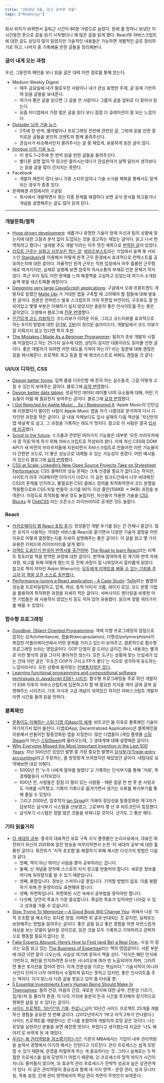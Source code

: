```yaml
---
title: "2018년 5월, 읽고 공부한 것들"
tags: ["Readings"]
---
```


회사 위치가 바뀌면서 출퇴근 시간이 80분 가량으로 늘었다. 원래 좀 멍하니 보냈던 이 시간동안 폰으로 글을 읽기 시작했더니 꽤 많은 글을 읽게 됐다. React와 자바스크립트에 대한 글도 상당히 많이 읽었지만 기술적인 내용들은 가능하면 개별적인 글로 정리하기로 하고, 나머지 중 기록해둘 만한 글들을 정리해본다.

### 글이 내게 오는 과정

우선, 그동안의 패턴을 보니 읽을 글은 대략 이런 경로를 통해 얻는다.

- Medium Weekly Digest
  - 매주 금요일에 내가 팔로우한 사람이나 내가 관심 표명한 주제, 글 등에 기반하여 읽을 글들을 보내준다.
  - 여기서 좋은 글을 읽으면 그 글을 쓴 사람이나 그룹의 글을 앞뒤로 더 찾아서 읽는다.
  - 요즘 미디엄에서 가장 많은 글을 읽다 보니 점점 더 큐레이션이 잘 되는 느낌이다.
- [Outsider 님의 기술 뉴스](https://blog.outsider.ne.kr/category/Newsletter)
  - 2주에 한 번씩, 웹개발이나 프로그래밍 전반에 관련된 글, 그밖에 읽을 만한 흥미로운 글들을 본인의 코멘트와 함께 올려주신다. 
  - 관심사가 비슷해서인지 올려주시는 글 중 재밌게, 유용하게 읽은 글이 많다.
- [jhrogue 님의 기술 뉴스](http://jhrogue.blogspot.com/search/label/B%EA%B8%89%20%ED%94%84%EB%A1%9C%EA%B7%B8%EB%9E%98%EB%A8%B8)
  - 이 분도 1~2주에 한 번씩 읽을 만한 글들을 올려주신다.
  - 별다른 설명 없이 딱 링크만 올리시는데다가 관심분야가 살짝 달라서 생각보다는 읽을 글을 많이 건지지는 못한다.
- Facebook
  - 개발자 페친이 많다 보니 각종 스타트업이나 기술 소식을 페북을 통해서도 알게 되는 경우가 종종 있다.
- 문제해결 과정에서의 구글링
  - 회사에서 개발하면서 겪는 각종 문제를 해결하다 보면 공식 문서를 파고들거나 개념을 설명해주는 글도 많이 읽게 된다.

---

### 개발문화/철학

- [Hype driven development](<https://blog.daftcode.pl/hype-driven-development-3469fc2e9b22>): 새롭거나 유명한 기술이 현재 자신과 팀의 상황에 맞는지에 대한 고찰과 분석 없이 도입되는 것을 경고하는 재밌는 글이다. 읽고 나서 번역하려고 했더니 '설레발 주도 개발'이라는 아주 멋진 제목으로 [번역된 글](https://lazygyu.net/blog/hype_driven_development)이 있었다. 
- [리모트 근무는 실화고 사무실은 먹는 것](https://medium.com/@sybae/리모트-근무는-실화고-사무실은-먹는것-0편-65d9aa8dced1): [세일즈부스트](https://medium.com/@blaswan/salesboost-recruit-2c1248aa394a)라는 기업에서 슬랙 봇 서비스인 [Standuply](https://standuply.com/)를 이용해서 어떻게 원격 근무 환경에서 효과적으로 컨텍스트를 공유하는지에 대한 글이다. 자율적인 원격 근무는 직원 입장에서 아주 훌륭한 근무형태로 여겨지지만, 실제로 실행해 보면 암묵적 의사소통의 부재로 인한 문제가 작지 않다. 최근 우리 팀도 이런 문제를 느껴 해결책을 고심하고 있었는데 여기서 소개된 슬랙 봇을 테스트해볼 예정이다.
- [Designing very large (JavaScript) applications](https://medium.com/@cramforce/designing-very-large-javascript-applications-6e013a3291a3): 구글에서 오래 프론트엔드 개발자로 일했던 [Malte Ubi](https://medium.com/@cramforce?source=post_header_lockup) 가 거대한 앱을 구축할 때 고려해야 할 점들에 대해 발표한 글이다. 원문은 컨퍼런스 발표 스크립트의 거의 무편집 버전이라, 구조화도 잘 안 되어있고 몇몇 부분은 이해하기 쉽지 않았지만 충분히 좋은 인사이트를 주는 좋은 글이었다. 고생해서 블로그에 [전문 번역](https://medium.com/steady-study/번역-아주-거대한-자바스크립트-어플리케이션을-구축하기-3aa37fc45122)했다.
- [인간답게 코드 리뷰하기](https://www.slideshare.net/codetemplate/2018-01code-review-95601233): 코드리뷰가 어려운 이유, 그리고 코드리뷰를 효과적으로 하는 8가지 방법에 대한 글([1부](https://mtlynch.io/human-code-reviews-1/), [2부](https://mtlynch.io/human-code-reviews-2/))이 정리된 슬라이드다. 개발팀에서 코드 리뷰가 잘 이뤄지지 않고 있다면 특히 추천.
- [The Mistakes I Made As a Beginner Programmer](https://medium.com/@samerbuna/the-mistakes-i-made-as-a-beginner-programmer-ac8b3e54c312): 필자가 초보 개발자 시절에 저질렀다고 하는 25가지 실수에 대한, 상당히 길지만 대충이라도 읽어볼 만한 글이다. 좋은 개발자가 되려면 어떤 태도를 가져야 하는가? 라는 질문에 대해 괜찮은 길을 제시해준다. 프로젝트 회고 등을 할 때 체크리스트로 써봐도 괜찮을 것 같다.


### UI/UX 디자인, CSS

- [Design better forms](https://uxdesign.cc/design-better-forms-96fadca0f49c): 입력 폼을 디자인할 때 흔히 하는 실수들과, 그걸 어떻게 고칠 수 있는지 보여주는 글이다. 블로그에 [요약 번역](https://spilist.github.io/2018/05/08/design-better-forms.html)했다.
- [Design better data tables](https://uxdesign.cc/design-better-data-tables-4ecc99d23356): 성공적인 데이터 테이블 UI의 요소들에 대해, 어떤 기능들이 어떨 때 필요한지 보여주는 글이다. 블로그에 [요약 번역](https://spilist.github.io/2018/05/10/design-better-data-tables.html)했다.
- [I Got Rejected by Apple Music… So I Redesigned It](https://medium.com/startup-grind/i-got-rejected-by-apple-music-so-i-redesigned-it-b7e2e4dc64bf): Apple Music의 인턴십에 지원했다가 떨어진 사람이 Apple Music 앱을 자기 나름대로 분석하여 다시 디자인한 과정을 적은 글이다. 글 내용 자체보다도 입사 실패의 다음 액션을 '자신만의 앱 재설계'로 삼고, 그 과정을 기록하는 태도가 멋지다. 참고로 이 사람은 결국 [입사에 성공](http://jasonyuan.design/about)했다.
- [Scroll to the future](https://evilmartians.com/chronicles/scroll-to-the-future-modern-javascript-css-scrolling-implementations): 스크롤과 관련된 여러가지 기능들은 대부분 ‘모든 브라우저에서 잘 작동’하게 하기 위해 자바스크립트로 작성되어 왔다. 이제 최신 CSS와 DOM API가 새 버전의 브라우저들에 지원되면서 자바스크립트로 만들어진 이런 기능들이 더 간편한 코드로, 더 좋은 성능으로 대체될 수 있는 가능성이 생겼다. 어떤 예시들이 있는지 블로그에 [요약 번역](https://spilist.github.io/2018/05/11/scroll-to-the-future.html)했다.
- [CSS at Scale: LinkedIn’s New Open Source Projects Take on Stylesheet Performance](https://engineering.linkedin.com/blog/2018/04/css-at-scale--linkedins-new-open-source-projects-take-on-stylesh): CSS 셀렉터의 성능 문제는 크게 신경쓸 필요가 없다고는 하지만, 사이트가 아주 거대해지면 이야기가 다르다. 이 글은 링크드인에서 너무 비대해진 CSS의 문제를 인지하고, 불필요한 CSS 클래스 정의를 최적화하면서 코드 분할을 적용함으로써 CSS 파일 번들의 크기를 90% 이상 줄인(156KB -> 9KB) 과정을 보여준다. 이정도로 최적화를 해낸 것도 놀랍지만, 자신들이 적용한 기술을 [CSS Blocks](http://css-blocks.com/) 와 [OptiCSS](https://github.com/linkedin/opticss) 라는 오픈소스 라이브러리로 공개한 것도 놀랍다.

### React

- [카카오페이지 웹 React 포팅 후기](https://medium.com/@ljs0705/카카오페이지-웹-react-포팅-후기-76402cc5e031): 정성들인 개발 후기를 읽는 건 언제나 즐겁다. 많은 유저가 사용하는 거대한 서비스를 React로 옭기면서 다양한 기술적 결정을 어떤 이유로 어떻게 결정했는지를 자세히 설명해주는 좋은 글이다. 이 글을 읽고 몇 가지 유용한 키워드와 라이브러리를 알게 됐다.
- [리액트 도움닫기 한국어 번역서를 출간하며](https://sujinlee.me/the-road-to-learn-react-korean/): [The Road to learn React](https://leanpub.com/the-road-to-learn-react)라는 리액트 튜토리얼 책을 번역한 과정에 대한 글이다. 번역에 참여하게 된 계기와 번역 자체 과정, 퇴고를 위해 어떻게 했는지 등 전체 과정이 잘 나와있어서 흥미롭게 읽었다. 참고로 책의 저자인 Robin Wieruch는 [모두에게 리액트를 배울 수 있는 기회를 주고자 이 책을 오픈 소스로 출판했다.](https://www.robinwieruch.de/giving-back-by-learning-react/)
- [Performance-tuning a React application - A Case Study](https://codeburst.io/performance-tuning-a-react-application-f480f46dc1a2): [Tello](https://tello.tv/)라는 웹앱의 성능을 프로파일링하고, 압축, 캐싱, 동적 이미지 크롭, 레이지 로딩, 코드 분할 기법을 활용하여 최적화한 과정을 자세히 적은 글이다. 서버사이드 렌더링을 비롯한 어떤 기법들은 왜 사용하지 않았는지 등도 적혀 있어 유용했다. 읽으며 정말 여러가지를 배울 수 있었다.

### 함수형 프로그래밍

- [Goodbye, Object Oriented Programming](https://medium.com/@cscalfani/goodbye-object-oriented-programming-a59cda4c0e53): 객체 지향 프로그래밍의 장점으로 꼽히는 상속(inheritance), 캡슐화(encapsulation), 다형성(polymorphism)이 복잡한 어플리케이션에서 어떤 문제를 가지고 있는지 보여주고, 결론적으로 함수형 프로그래밍 쓰라는 영업글이다. OOP 단점이 잘 드러난 글이긴 하나, 내용과는 별개로 이런 형식의 글을 그다지 좋아하진 않는다. 모든 도구는 상황에 맞는 쓰임새가 있는 건데 이런 글은 '무조건 OOP가 구리고 FP가 좋다'는 식으로 생각하게 유도하는 느낌이라서다. 모든 상황에 들어맞는 [만병통치약은 없다](http://www.cs.nott.ac.uk/~pszcah/G51ISS/Documents/NoSilverBullet.html).
- [Learning functional programming and compositional software techniques in JavaScript ES6+ 시리즈](https://medium.com/javascript-scene/composing-software-an-introduction-27b72500d6ea): 함수형 프로그래밍을 주로 하던 개발자가 ES6 이후의 자바스크립트에 입문하고자 할 때 필요한 지식을 여러 글에 걸쳐 설명해주는 시리즈다. 기초 지식과 고급 개념이 섞여있긴 하지만 자바스크립트 개발자라면 시간을 들여 읽을 만하다.

### 블록체인

- [문돌이도 이해하는 스팀 디앱 (DApp)의 세계](https://steemit.com/kr/@project7/dapp): 비트코인 붐 이후로 블록체인 기술이 여기저기서 많이 들린다. 디앱(DApp, Decentralized Application)은 블록체인을 이용해서 만들어진 탈중앙화된 앱을 지칭한다. 많은 디앱들이 (게임 플랫폼 [스팀Steam](https://store.steampowered.com)이 아닌) [스팀Steem](https://steem.io)에 올라오는데, 그 생태계에 대해 설명해준 글이다.
- [Why Everyone Missed the Most Important Invention in the Last 500 Years](https://hackernoon.com/why-everyone-missed-the-most-important-invention-in-the-last-500-years-c90b0151c169): 지난 500년간 있었던 발명 중 가장 중요한 발명이 [삼식부기(Triple-entry accounting)](https://blockinpress.com/archives/3330)라고 주장하는, 좀 방정맞게 쓰여졌지만 재밌었던 글이다. 내맘대로 요약해보면 대강 이렇다.
  - 5000년 전 '누가 나에게 얼마를 빌렸다'고 기록하는 단식부기를 통해 '거래', 즉 경제활동이 시작되었다. 
  - 600년 전, 사람들은 점점 더 멀리 있는 사람들 - 때론 얼굴 한 번 못 본 사람과도 거래를 시작했고, 기록이 기록으로 옮겨가면서 생기는 오류를 복식부기를 통해 줄일 수 있었다. 
  - 그리고 2005년, 암호학자 [Ian Grigg](https://twitter.com/iang_fc?ref_src=twsrc%5Egoogle%7Ctwcamp%5Eserp%7Ctwgr%5Eauthor)이 거래의 정당성을 탈중앙화된 제 3자가 담보하는 삼식부기 시스템을 선보였고, 그로부터 몇 년 후 비트코인이 등장했다. 
  - 삼식부기 시스템은 정말 많은 것들을 바꿔나갈 것이다. 선거도 그 좋은 예다.

### 기타 읽을거리

- [이 세대의 공부](https://brunch.co.kr/@yoojs8512/81): 중국의 대표적인 유료 구독 지식 플랫폼인 논리사유에서, 대표인 뤄전위가 자신의 200회에 걸친 방송을 마무리하면서 논한 '이 세대의 공부'에 대한 훌륭한 글이다. 뤄전위가 '지적 초조함'을 해결하기 위해 제시한 다섯가지 방법은 다음과 같다.
  - 첫째, 책이 아닌 뛰어난 사람을 쫓아 공부하라는 겁니다.
  - 둘째, 신 개념을 장악해 스스로의 지식 창고를 만들어야 합니다. 새로운 정보를 어디에 둬야할지를 알 수 있기 때문입니다.
  - 셋째, 봉합입니다. 정보는 스쳐지나갈 뿐입니다. 기억할 방법이 없죠. 이를 봉합하기 위해 한 문장이라도 표현해야 합니다.
  - 넷째, 파편화입니다. 파편화된 시간 속에서 공부법을 찾아야만 합니다.
  - 다섯째, 당연히 목표가 가장 중요합니다. 확실한 목표가 있어야만 나아갈 수 있고 성과를 거둘 수 있습니다. 
- [Stop Trying To Memorize — A Good Book Will Change You](https://medium.com/swlh/stop-trying-to-memorize-a-good-book-will-change-you-2bebafb22203): 위에서 나온 '지적 초조함'을 해소하는 또다른 방법. 어쩌면 위 글과 반대되는 것 같지만, 실제로는 보완해주는 방법을 알려주는 글이다. 좋은 글을 읽고 좋은 경험을 하면 자연스럽게 세상을 보는 모델이 달라질 것이므로, 읽은 것을 모두 기록하고 기억하려고 강박적으로 행동할 필요가 없다는 것.
- [Fake Experts Abound. Here’s How to Find (and Be) a Real One.](https://mobile.nytimes.com/2018/04/20/your-money/experts-david-baker.html): 사실 이 링크는 요즘 읽고 있는 [The Business of Expertise](https://www.amazon.com/Business-Expertise-Entrepreneurial-Experts-Convert/dp/1605440604)라는 책의 영업글이다. 서론 부분에 대강 이런 말이 나오는데, 사실상 여기에 꽂혀서 책을 샀다. "지식은 패턴 인식에 기반하고, 패턴을 인지하려면 유사한 시나리오에 여러 번 노출되어야 하며, 그러려면 좋은 포지션을 잡아야 한다. 이게 전문성을 기르는 핵심이다." 기술서적이 아니라서인지 단어가 너무 어려워서 수월하게 읽지는 못하고 있지만, 좋은 인사이트를 주는 책이다. 이거 읽느라 다른 글을 못읽고 있어 좀 아쉬울 뿐.
- [5 Essential Investments Every Human Being Should Make In Themselves](https://medium.com/the-mission/5-essential-investments-every-human-being-should-make-in-themselves-121771565384): 몸의 건강, 마음의 건강, 새로운 지식에 대한 공부, 전문성 기르기, 집/옷/차 등 물리적 환경. 이 다섯 가지에 충분히 돈과 시간을 투자해야 장기적으로 행복한 삶을 살 수 있다는 글이다.
- [사이드 프로젝트, 10년간의 기록](https://medium.com/@jungil.han/사이드-프로젝트-10년의-기록-파트-1-63bc25f8dcfc): [한로니 님](https://medium.com/@jungil.han?source=post_header_lockup)이 10년간 사이드 프로젝트 25개를 개발하신 경험을 공유한 첫 번째 글이다. (2012년까지가 1부고 아직 2부가 안나왔다.) 사이드 프로젝트를 개발한다는 건 나를 포함하여 개발자의 로망 같은 것이다. 나는 로망을 실현하신 분들을 보면 예전엔 멋지다, 부럽다고 생각했는데 지금은 '나도 해야지'로 바뀌게 된 게 재밌다.
- [우리는 왜 관리역량을 과소평가하는가?](http://m.hbrkorea.com/magazine/article/view/7_1/page/1/article_no/1047): 기존의 MBA에서는 기업이 내부 관리역량을 높여서 경쟁에서 이기려 해서는 안된다고 가르친다. 관리 프로세스는 쉽게 모방할 수 있기 때문에, 운영을 탁월하게 하는 게 중요하다는 것. 그러나 실제로는 1) 탁월한 프로세스를 쉽게 모방하기 어렵기 때문에, 2) 프로세스의 질적 차이가 시간이 지나도 줄어들지 않으며, 3) 효과적 관리 프로세스가 전략적 성공과 높은 상관관계가 있다. 이 글은 관리역량의 중요성과 함께 네 가지 영역 - 운영 관리, 성과 모니터링, 목표 설정, 인재 관리 영역에서의 핵심 관리 측면이 무엇인지 보여준다.